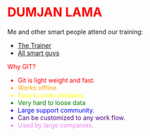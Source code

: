 

<html lang="en">
<head>
  
  <link rel="stylesheet" href="../style.css" />
  <meta charset="utf-8" />
</head>
<body>
  <h1 style="color: red">DUMJAN LAMA</h1>
  <p>Me and other smart people attend our training:</p>

  <ul>
    <li><a href="raj.html"> The Trainer</a></li>
    <li><a href="student.html"> All smart guys</a></li>
  </ul>
<p style="color: red">Why GIT? </p>
<ul>
   <li style="color: red">Git is light weight and fast.</li>
   <li style="color: orange">Works offline.</li> 
   <li style="color: yellow">Easy to undo mistakes.</li> 
   <li style="color: green">Very hard to loose data</li>
   <li style="color: blue">Large support community.</li>
   <li style="color: indigo">Can be customized to any work flow.</li>
   <li style="color: violet"> Used by large companies.</li>
</ul> 
    
  
</body>
</html>
